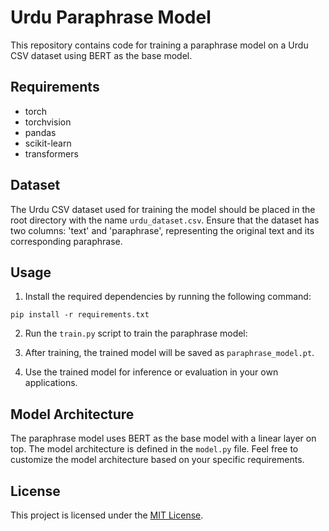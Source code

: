 # Urdu Paraphrase Model

This repository contains code for training a paraphrase model on a Urdu CSV dataset using BERT as the base model.

## Requirements

- torch
- torchvision
- pandas
- scikit-learn
- transformers

## Dataset

The Urdu CSV dataset used for training the model should be placed in the root directory with the name `urdu_dataset.csv`. Ensure that the dataset has two columns: 'text' and 'paraphrase', representing the original text and its corresponding paraphrase.

## Usage

1. Install the required dependencies by running the following command:

```shell
pip install -r requirements.txt
```

2.  Run the `train.py` script to train the paraphrase model:

3. After training, the trained model will be saved as `paraphrase_model.pt`.

4. Use the trained model for inference or evaluation in your own applications.

## Model Architecture

The paraphrase model uses BERT as the base model with a linear layer on top. The model architecture is defined in the `model.py` file. Feel free to customize the model architecture based on your specific requirements.

## License

This project is licensed under the [MIT License](LICENSE).
